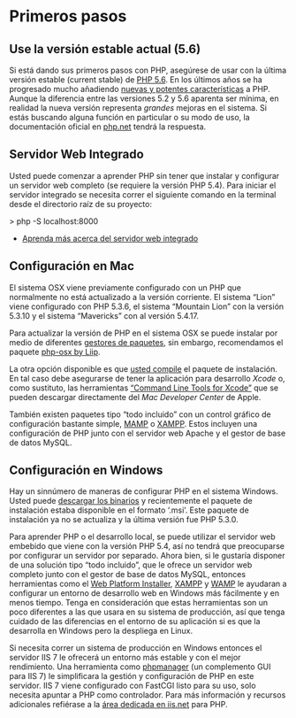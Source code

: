 # Primeros pasos

## Use la versión estable actual \(5.6\)

Si está dando sus primeros pasos con PHP, asegúrese de usar con la última versión estable \(current stable\) de [PHP 5.6](http://www.php.net/downloads.php). En los últimos años se ha progresado mucho añadiendo [nuevas y potentes características](http://phpdevenezuela.github.io/php-the-right-way/#language_highlights) a PHP. Aunque la diferencia entre las versiones 5.2 y 5.6 aparenta ser mínima, en realidad la nueva versión representa _grandes_ mejoras en el sistema. Si estás buscando alguna función en particular o su modo de uso, la documentación oficial en [php.net](http://www.php.net/manual/es/) tendrá la respuesta.

## Servidor Web Integrado

Usted puede comenzar a aprender PHP sin tener que instalar y configurar un servidor web completo \(se requiere la versión PHP 5.4\). Para iniciar el servidor integrado se necesita correr el siguiente comando en la terminal desde el directorio raíz de su proyecto:

&gt; php -S localhost:8000

* [Aprenda más acerca del servidor web integrado](http://www.php.net/manual/es/features.commandline.webserver.php)

## Configuración en Mac

El sistema OSX viene previamente configurado con un PHP que normalmente no está actualizado a la versión corriente. El sistema “Lion” viene configurado con PHP 5.3.6, el sistema “Mountain Lion” con la versión 5.3.10 y el sistema “Mavericks” con al versión 5.4.17.

Para actualizar la versión de PHP en el sistema OSX se puede instalar por medio de diferentes [gestores de paquetes](http://www.php.net/manual/en/install.macosx.packages.php), sin embargo, recomendamos el paquete [php-osx by Liip](http://php-osx.liip.ch/).

La otra opción disponible es que [usted compile](http://www.php.net/manual/en/install.macosx.compile.php) el paquete de instalación. En tal caso debe asegurarse de tener la aplicación para desarrollo _Xcode_ o, como sustituto, las herramientas [“Command Line Tools for Xcode”](https://developer.apple.com/downloads) que se pueden descargar directamente del _Mac Developer Center_ de Apple.

También existen paquetes tipo “todo incluido” con un control gráfico de configuración bastante simple, [MAMP](http://www.mamp.info/en/downloads/index.html) o [XAMPP](http://www.apachefriends.org/es/xampp.html). Estos incluyen una configuración de PHP junto con el servidor web Apache y el gestor de base de datos MySQL.

## Configuración en Windows

Hay un sinnúmero de maneras de configurar PHP en el sistema Windows. Usted puede [descargar los binarios](http://phpdevenezuela.github.io/php-the-right-way/php-downloads) y recientemente el paquete de instalación estaba disponible en el formato ‘.msi’. Este paquete de instalación ya no se actualiza y la última versión fue PHP 5.3.0.

Para aprender PHP o el desarrollo local, se puede utilizar el servidor web embebido que viene con la versión PHP 5.4, así no tendrá que preocuparse por configurar un servidor por separado. Ahora bien, si le gustaría disponer de una solución tipo “todo incluido”, que le ofrece un servidor web completo junto con el gestor de base de datos MySQL, entonces herramientas como el [Web Platform Installer](http://www.microsoft.com/web/downloads/platform.aspx), [XAMPP](http://www.apachefriends.org/en/xampp.html) y [WAMP](http://www.wampserver.com/) le ayudaran a configurar un entorno de desarrollo web en Windows más fácilmente y en menos tiempo. Tenga en consideración que estas herramientas son un poco diferentes a las que usara en su sistema de producción, así que tenga cuidado de las diferencias en el entorno de su aplicación si es que la desarrolla en Windows pero la despliega en Linux.

Si necesita correr un sistema de producción en Windows entonces el servidor IIS 7 le ofrecerá un entorno más estable y con el mejor rendimiento. Una herramienta como [phpmanager](http://phpmanager.codeplex.com/) \(un complemento GUI para IIS 7\) le simplificara la gestión y configuración de PHP en este servidor. IIS 7 viene configurado con FastCGI listo para su uso, solo necesita apuntar a PHP como controlador. Para más información y recursos adicionales refiérase a la [área dedicada en iis.net](http://php.iis.net/) para PHP.


